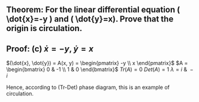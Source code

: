 ## Theorem: For the linear differential equation \( \dot{x}=-y \) and \( \dot{y}=x). Prove that the origin is circulation.


## Proof: **(c)** $\dot{x} = -y$, $\dot{y} = x$

$(\dot{x}, \dot{y}) = A(x, y) = \begin{pmatrix} -y \\ x \end{pmatrix}$
$A = \begin{bmatrix} 0 & -1 \\ 1 & 0 \end{bmatrix}$
$Tr(A) = 0$
$Det(A) = 1$
$\lambda = i \text{ & } -i$

Hence, according to (Tr-Det) phase diagram, this is an example of circulation. 

